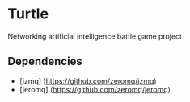 # Turtle

Networking artificial intelligence battle game project

## Dependencies

* [jzmq] (https://github.com/zeromq/jzmq)
* [jeromq] (https://github.com/zeromq/jeromq)
